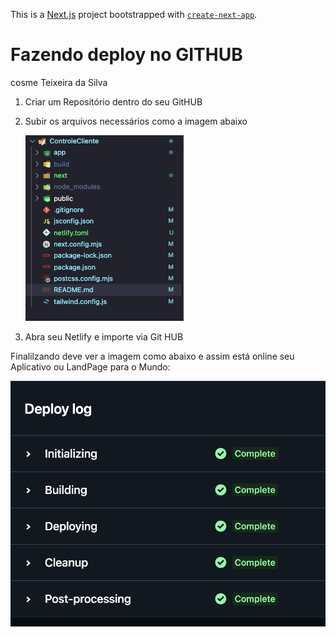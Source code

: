 This is a [Next.js](https://nextjs.org/) project bootstrapped with [`create-next-app`](https://github.com/vercel/next.js/tree/canary/packages/create-next-app).

# **Fazendo deploy no GITHUB**

cosme Teixeira da Silva

1. Criar um Repositório dentro do seu GitHUB
2. Subir os arquivos necessários como a imagem abaixo

   ![1737986357262](image/README/1737986357262.png)

3) Abra seu Netlify e importe via Git HUB

Finalilzando deve ver a imagem como abaixo e assim está online seu Aplicativo ou LandPage para o Mundo:

![1737986448859](image/README/1737986448859.png)
